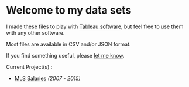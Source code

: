 # Welcome to my data sets
I made these files to play with [Tableau software](http://www.tableau.com/), but feel free to use them with any other software.

Most files are available in CSV and/or JSON format.

If you find something useful, please [let me know](http://alexandre-mille.com/#Contact).

Current Project(s) :
+ [MLS Salaries](https://github.com/alexmille/DataSets/tree/master/MLS-Salaries)  _(2007 - 2015)_
